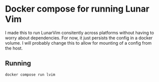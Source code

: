# Docker compose for running Lunar Vim
I made this to run LunarVim consitently across platforms without having to worry about dependencies.
For now, it just persists the config in a docker volume. I will probably change this to allow for mounting of a config from the host.

## Running
```
docker compose run lvim
```

